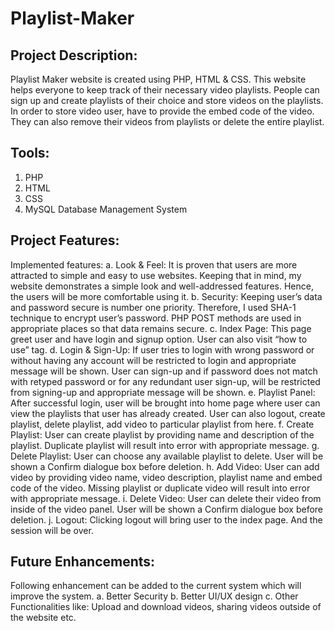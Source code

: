 # Playlist-Maker

## Project Description: 
Playlist Maker website is created using PHP, HTML &amp; CSS. This website helps everyone to keep track of their necessary video playlists. People can sign up and create playlists of their choice and store videos on the playlists. In order to store video user, have to provide the embed code of the video. They can also remove their videos from playlists or delete the entire playlist.

## Tools:
1. PHP
2. HTML
3. CSS
4. MySQL Database Management System

## Project Features:
Implemented features: 
a.	Look & Feel: It is proven that users are more attracted to simple and easy to use websites. Keeping that in mind, my website demonstrates a simple look and well-addressed features. Hence, the users will be more comfortable using it.
b.	Security: Keeping user’s data and password secure is number one priority. Therefore, I used SHA-1 technique to encrypt user’s password. PHP POST methods are used in appropriate places so that data remains secure.
c.	Index Page: This page greet user and have login and signup option. User can also visit “how to use” tag.
d.	Login & Sign-Up: If user tries to login with wrong password or without having any account will be restricted to login and appropriate message will be shown. User can sign-up and if password does not match with retyped password or for any redundant user sign-up, will be restricted from signing-up and appropriate message will be shown.
e.	Playlist Panel: After successful login, user will be brought into home page where user can view the playlists that user has already created. User can also logout, create playlist, delete playlist, add video to particular playlist from here.
f.	Create Playlist: User can create playlist by providing name and description of the playlist. Duplicate playlist will result into error with appropriate message.
g.	Delete Playlist: User can choose any available playlist to delete. User will be shown a Confirm dialogue box before deletion.
h.	Add Video: User can add video by providing video name, video description, playlist name and embed code of the video. Missing playlist or duplicate video will result into error with appropriate message.
i.	Delete Video: User can delete their video from inside of the video panel. User will be shown a Confirm dialogue box before deletion.
j.	Logout: Clicking logout will bring user to the index page. And the session will be over.

## Future Enhancements:
Following enhancement can be added to the current system which will improve the system. 
a.	Better Security
b.	Better UI/UX design
c.	Other Functionalities like: Upload and download videos, sharing videos outside of the website etc.

